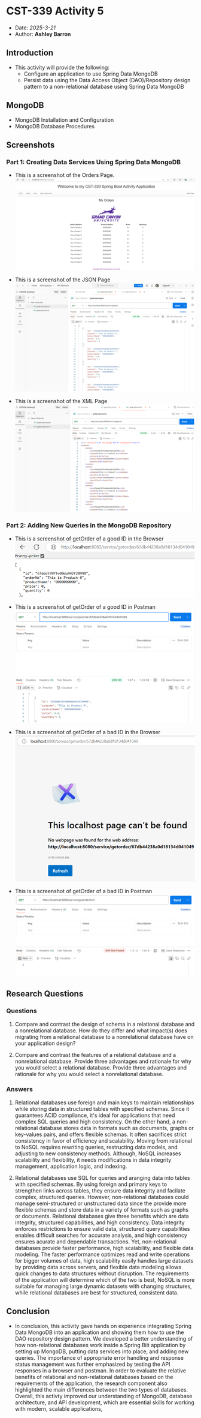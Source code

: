 # CST-339 Activity 5

- Date: *2025-3-21*
- Author: **Ashley Barron**

## Introduction
- This activity will provide the following:
    - Configure an application to use Spring Data MongoDB
    - Persist data using the Data Access Object (DAO)/Repository design pattern to a non-relational database using Spring Data MongoDB

## MongoDB
- MongoDB Installation and Configuration
- MongoDB Database Procedures

## Screenshots
### Part 1: Creating Data Services Using Spring Data MongoDB
- This is a screenshot of the Orders Page.
![OrdersPageMongo](ordersPageMongo.png)

- This is a screenshot of the JSON Page
![Json](json.png)

- This is a screenshot of the XML Page
![XML](xml.png)

### Part 2: Adding New Queries in the MongoDB Repository
- This is a screenshot of getOrder of a good ID in the Browser
![GoodIdBrowser](goodIdBroswer.png)

- This is a screenshot of getOrder of a good ID in Postman
![GoodId](goodId.png)

- This is a screenshot of getOrder of a bad ID in the Browser
![BadIdBrowser](badIdBrowser.png)

- This is a screenshot of getOrder of a bad ID in Postman
![BadId](badId.png)

## Research Questions
### Questions
1. Compare and contrast the design of schema in a relational database and a nonrelational database. How do they differ and what impact(s) does migrating from a relational database to a nonrelational database have on your application design?

2. Compare and contrast the features of a relational database and a nonrelational database. Provide three advantages and rationale for why you would select a relational database. Provide three advantages and rationale for why you would select a nonrelational database.

### Answers
1. Relational databases use foreign and main keys to maintain relationships while storing data in structured tables with specified schemas. Since it guarantees ACID compliance, it's ideal for applications that need complex SQL queries and high consistency. On the other hand, a non-relational database stores data in formats such as documents, graphs or key-values pairs, and offers flexible schemas. It often sacrifices strict consistency in favor of efficiency and scalability. Moving from relational to NoSQL requires rewriting queries, restructing data models, and adjusting to new consistency methods. Although, NoSQL increases scalability and flexibility, it needs modifications in data integrity management, application logic, and indexing. 

2. Relational databases use SQL for queries and aranging data into tables with specified schemas. By using foreign and primary keys to strengthen links across tables, they ensure data integrity and facilate complex, structured queries. However, non-relational databases could manage semi-structured or unstructured data since the provide more flexible schemas and store data in a variety of formats such as graphs or documents. Relational databases give three benefits which are data integrity, structured capabilities, and high consistency. Data integrity enforces restrictions to ensure valid data, structured query capabilities enables difficult searches for accurate analysis, and high consistency ensures acurate and dependable transactions. Yet, non-relational databases provide faster performance, high scalability, and flexible data modeling. The faster performance optimizes read and write operations for bigger volumes of data, high scalability easily handles large datasets by providing data across servers, and flexible data modeling allows quick changes to data structures without disruption. The requirements of the application will determine which of the two is best, NoSQL is more suitable for managing large dynamic datasets with changing structures, while relational databases are best for structured, consistent data. 

## Conclusion
- In conclusion, this activity gave hands on experience integrating Spring Data MongoDB into an application and showing them how to use the DAO repository design pattern. We developed a better understanding of how non-relational databases work inside a Spring Biit application by setting up MongoDB, putting data services into place, and adding new queries. The importance of appropriate error handling and response status management was further emphasized by testing the API responses in a browser and postman. In order to evaluate the relative benefits of relational and non-relational databases based on the requirements of the application, the research component also highlighted the main differences between the two types of databases. Overall, this activty improved our understanding of MongoDB, database architecture, and API development, which are essential skills for working with modern, scalable applications, 
